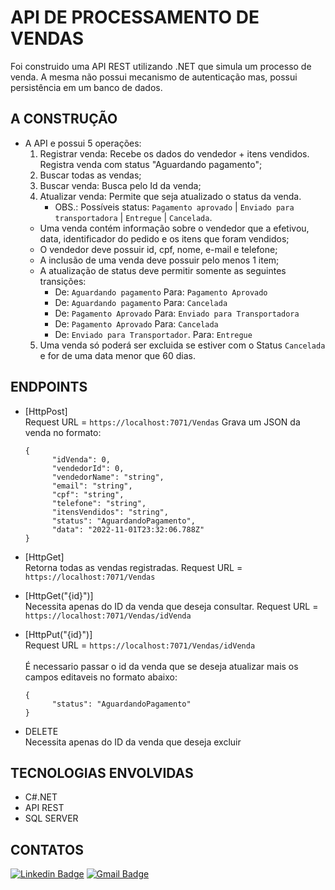 # API DE PROCESSAMENTO DE VENDAS
Foi construido uma API REST utilizando .NET que simula um processo de venda. A mesma não possui mecanismo de autenticação mas,
possui persistência em um banco de dados.

## A CONSTRUÇÃO
- A API e possui 5 operações:
  1) Registrar venda: Recebe os dados do vendedor + itens vendidos. Registra venda com status "Aguardando pagamento";
  2) Buscar todas as vendas;
  3) Buscar venda: Busca pelo Id da venda;
  4) Atualizar venda: Permite que seja atualizado o status da venda.
     * OBS.: Possíveis status: `Pagamento aprovado` | `Enviado para transportadora` | `Entregue` | `Cancelada`.
    - Uma venda contém informação sobre o vendedor que a efetivou, data, identificador do pedido e os itens que foram vendidos;
    - O vendedor deve possuir id, cpf, nome, e-mail e telefone;
    - A inclusão de uma venda deve possuir pelo menos 1 item;
    - A atualização de status deve permitir somente as seguintes transições: 
      - De: `Aguardando pagamento` Para: `Pagamento Aprovado`
      - De: `Aguardando pagamento` Para: `Cancelada`
      - De: `Pagamento Aprovado` Para: `Enviado para Transportadora`
      - De: `Pagamento Aprovado` Para: `Cancelada`
      - De: `Enviado para Transportador`. Para: `Entregue`
  5) Uma venda só poderá ser excluida se estiver com o Status `Cancelada` e for de uma data menor que 60 dias.

## ENDPOINTS
- [HttpPost] </br>
     Request URL = `https://localhost:7071/Vendas`
Grava um JSON da venda no formato: </br>
    ```
    {
          "idVenda": 0,
          "vendedorId": 0,
          "vendedorName": "string",
          "email": "string",
          "cpf": "string",
          "telefone": "string",
          "itensVendidos": "string",
          "status": "AguardandoPagamento",
          "data": "2022-11-01T23:32:06.788Z"
    }
    ```
- [HttpGet] </br>
   Retorna todas as vendas registradas. Request URL = `https://localhost:7071/Vendas` </br>

- [HttpGet("{id}")] </br>
   Necessita apenas do ID da venda que deseja consultar. Request URL = `https://localhost:7071/Vendas/idVenda` </br>

- [HttpPut("{id}")] </br>
Request URL = `https://localhost:7071/Vendas/idVenda` </br>   
É necessario passar o id da venda que se deseja atualizar mais os campos editaveis no formato abaixo: </br>
    ```
    {
          "status": "AguardandoPagamento"          
    }
    ```

- DELETE </br>
    Necessita apenas do ID da venda que deseja excluir </br>
   

## TECNOLOGIAS ENVOLVIDAS
- C#.NET
- API REST 
- SQL SERVER

## CONTATOS
[![Linkedin Badge](https://img.shields.io/badge/-LinkedIn-0072b1?style=for-the-badge&logo=Linkedin&logoColor=white)](https://www.linkedin.com/in/emmanuel-cosme-martins-bento-3963bb1b9/ 'Contato pelo LinkedIn')
[![Gmail Badge](https://img.shields.io/badge/-gmail-c14438?style=for-the-badge&logo=Gmail&logoColor=white)](mailto:emmanuelbento6@gmail.com 'Contato via Email')
